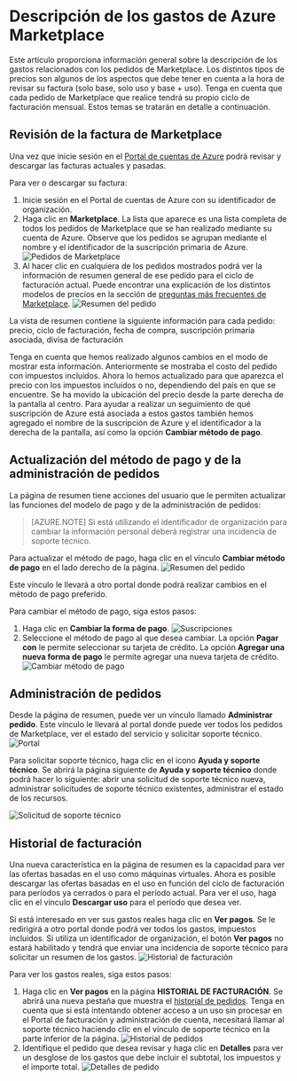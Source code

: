 <properties
	pageTitle="Descripción de los gastos de Azure Marketplace | Microsoft Azure"
	description="Ofrece información para comprender los gastos relacionados con los pedidos de Marketplace."
	services="billing"
	documentationCenter=""
	authors="jiangchen79"
	manager="felixwu"
	editor=""
	tags="billing"
	/>

<tags
	ms.service="billing"
	ms.workload="na"
	ms.tgt_pltfrm="na"
	ms.devlang="na"
	ms.topic="article"
	ms.date="02/03/2016"
	ms.author="cjiang"/>

# Descripción de los gastos de Azure Marketplace
Este artículo proporciona información general sobre la descripción de los gastos relacionados con los pedidos de Marketplace. Los distintos tipos de precios son algunos de los aspectos que debe tener en cuenta a la hora de revisar su factura (solo base, solo uso y base + uso). Tenga en cuenta que cada pedido de Marketplace que realice tendrá su propio ciclo de facturación mensual. Estos temas se tratarán en detalle a continuación.

## Revisión de la factura de Marketplace
Una vez que inicie sesión en el [Portal de cuentas de Azure](https://account.windowsazure.com/subscriptions/) podrá revisar y descargar las facturas actuales y pasadas.

Para ver o descargar su factura:

1. Inicie sesión en el Portal de cuentas de Azure con su identificador de organización.
2. Haga clic en **Marketplace**. La lista que aparece es una lista completa de todos los pedidos de Marketplace que se han realizado mediante su cuenta de Azure. Observe que los pedidos se agrupan mediante el nombre y el identificador de la suscripción primaria de Azure. ![Pedidos de Marketplace](./media/billing-understand-your-azure-marketplace-charges/marketplace-orders.png)
3. Al hacer clic en cualquiera de los pedidos mostrados podrá ver la información de resumen general de ese pedido para el ciclo de facturación actual. Puede encontrar una explicación de los distintos modelos de precios en la sección de [preguntas más frecuentes de Marketplace](https://azure.microsoft.com/marketplace/faq/). ![Resumen del pedido](./media/billing-understand-your-azure-marketplace-charges/order-summary.png)

La vista de resumen contiene la siguiente información para cada pedido: precio, ciclo de facturación, fecha de compra, suscripción primaria asociada, divisa de facturación

Tenga en cuenta que hemos realizado algunos cambios en el modo de mostrar esta información. Anteriormente se mostraba el costo del pedido con impuestos incluidos. Ahora lo hemos actualizado para que aparezca el precio con los impuestos incluidos o no, dependiendo del país en que se encuentre. Se ha movido la ubicación del precio desde la parte derecha de la pantalla al centro. Para ayudar a realizar un seguimiento de qué suscripción de Azure está asociada a estos gastos también hemos agregado el nombre de la suscripción de Azure y el identificador a la derecha de la pantalla, así como la opción **Cambiar método de pago**.

## Actualización del método de pago y de la administración de pedidos
La página de resumen tiene acciones del usuario que le permiten actualizar las funciones del modelo de pago y de la administración de pedidos:

> [AZURE.NOTE] Si está utilizando el identificador de organización para cambiar la información personal deberá registrar una incidencia de soporte técnico.

Para actualizar el método de pago, haga clic en el vínculo **Cambiar método de pago** en el lado derecho de la página. ![Resumen del pedido](./media/billing-understand-your-azure-marketplace-charges/order-summary.png)

Este vínculo le llevará a otro portal donde podrá realizar cambios en el método de pago preferido.

Para cambiar el método de pago, siga estos pasos:

1. Haga clic en **Cambiar la forma de pago**. ![Suscripciones](./media/billing-understand-your-azure-marketplace-charges/subscriptions.jpg)
2. Seleccione el método de pago al que desea cambiar. La opción **Pagar con** le permite seleccionar su tarjeta de crédito. La opción **Agregar una nueva forma de pago** le permite agregar una nueva tarjeta de crédito. ![Cambiar método de pago](./media/billing-understand-your-azure-marketplace-charges/change-payment-method.jpg)

## Administración de pedidos
Desde la página de resumen, puede ver un vínculo llamado **Administrar pedido**. Este vínculo le llevará al portal donde puede ver todos los pedidos de Marketplace, ver el estado del servicio y solicitar soporte técnico. ![Portal](./media/billing-understand-your-azure-marketplace-charges/portal.jpg)

Para solicitar soporte técnico, haga clic en el icono **Ayuda y soporte técnico**. Se abrirá la página siguiente de **Ayuda y soporte técnico** donde podrá hacer lo siguiente: abrir una solicitud de soporte técnico nueva, administrar solicitudes de soporte técnico existentes, administrar el estado de los recursos.

![Solicitud de soporte técnico](./media/billing-understand-your-azure-marketplace-charges/request-support.jpg)

## Historial de facturación
Una nueva característica en la página de resumen es la capacidad para ver las ofertas basadas en el uso como máquinas virtuales. Ahora es posible descargar las ofertas basadas en el uso en función del ciclo de facturación para períodos ya cerrados o para el período actual. Para ver el uso, haga clic en el vínculo **Descargar uso** para el período que desea ver.

Si está interesado en ver sus gastos reales haga clic en **Ver pagos**. Se le redirigirá a otro portal donde podrá ver todos los gastos, impuestos incluidos. Si utiliza un identificador de organización, el botón **Ver pagos** no estará habilitado y tendrá que enviar una incidencia de soporte técnico para solicitar un resumen de los gastos. ![Historial de facturación](./media/billing-understand-your-azure-marketplace-charges/billing-history.png)

Para ver los gastos reales, siga estos pasos:

1. Haga clic en **Ver pagos** en la página **HISTORIAL DE FACTURACIÓN**. Se abrirá una nueva pestaña que muestra el [historial de pedidos](https://account.microsoft.com/billing/orders#/). Tenga en cuenta que si está intentando obtener acceso a un uso sin procesar en el Portal de facturación y administración de cuenta, necesitará llamar al soporte técnico haciendo clic en el vínculo de soporte técnico en la parte inferior de la página. ![Historial de pedidos](./media/billing-understand-your-azure-marketplace-charges/order-history.jpg)
2. Identifique el pedido que desea revisar y haga clic en **Detalles** para ver un desglose de los gastos que debe incluir el subtotal, los impuestos y el importe total. ![Detalles de pedido](./media/billing-understand-your-azure-marketplace-charges/order-details.jpg)

<!---HONumber=AcomDC_0204_2016-->